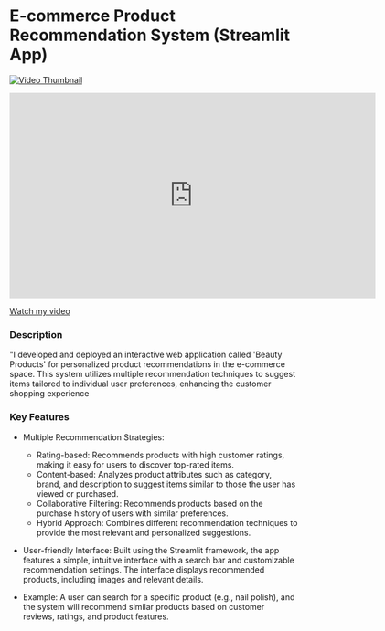 # E-commerce Product Recommendation System (Streamlit App)

[![Video Thumbnail](link_to_thumbnail_image)](https://vimeo.com/1012129591?share=copy#t=0)

<iframe src="https://player.vimeo.com/video/1012129591" width="640" height="360" frameborder="0" allow="autoplay; fullscreen" allowfullscreen></iframe>


[Watch my video](https://vimeo.com/1012129591?share=copy#t=0)

### Description
"I developed and deployed an interactive web application called 'Beauty Products' for personalized product recommendations in the e-commerce space. This system utilizes multiple recommendation techniques to suggest items tailored to individual user preferences, enhancing the customer shopping experience

### Key Features
- Multiple Recommendation Strategies:

  - Rating-based: Recommends products with high customer ratings, making it easy for users to discover top-rated items.
  - Content-based: Analyzes product attributes such as category, brand, and description to suggest items similar to those the user has viewed or purchased.
  - Collaborative Filtering: Recommends products based on the purchase history of users with similar preferences.
  - Hybrid Approach: Combines different recommendation techniques to provide the most relevant and personalized suggestions.
- User-friendly Interface: Built using the Streamlit framework, the app features a simple, intuitive interface with a search bar and customizable recommendation settings. The interface displays recommended products, including images and relevant details.

- Example: A user can search for a specific product (e.g., nail polish), and the system will recommend similar products based on customer reviews, ratings, and product features.





